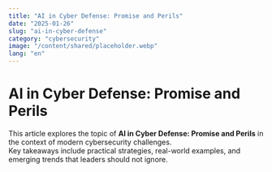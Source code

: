 ```yaml
---
title: "AI in Cyber Defense: Promise and Perils"
date: "2025-01-26"
slug: "ai-in-cyber-defense"
category: "cybersecurity"
image: "/content/shared/placeholder.webp"
lang: "en"
---
```


# AI in Cyber Defense: Promise and Perils

This article explores the topic of **AI in Cyber Defense: Promise and Perils** in the context of modern cybersecurity challenges.  
Key takeaways include practical strategies, real-world examples, and emerging trends that leaders should not ignore.
